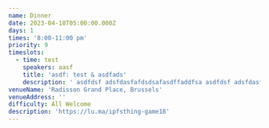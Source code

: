 ```yaml
---
name: Dinner
date: 2023-04-18T05:00:00.000Z
days: 1
times: '8:00-11:00 pm'
priority: 9
timeslots:
  - time: test
    speakers: aasf
    title: 'asdf: test & asdfads'
    description: ' asdfdsf adsfdasfafdsdsafasdffaddfsa asdfdsf adsfdasfafdsdsafasdffaddfsaasdfdsf adsfdasfafdsdsafasdffaddfsa asdfdsf adsfdasfafdsdsafasdffaddfsa asdfdsf adsfdasfafdsdsafasdffaddfsa asdfdsf adsfdasfafdsdsafasdffaddfsa asdfdsf adsfdasfafdsdsafasdffaddfsa asdfdsf adsfdasfafdsdsafasdffaddfsa asdfdsf adsfdasfafdsdsafasdffaddfsa asdfdsf adsfdasfafdsdsafasdffaddfsa asdfdsf adsfdasfafdsdsafasdffaddfsa asdfdsf adsfdasfafdsdsafasdffaddfsa asdfdsf adsfdasfafdsdsafasdffaddfsa asdfdsf adsfdasfafdsdsafasdffaddfsa asdfdsf adsfdasfafdsdsafasdffaddfsa asdfdsf adsfdasfafdsdsafasdffaddfsa asdfdsf adsfdasfafdsdsafasdffaddfsa asdfdsf adsfdasfafdsdsafasdffaddfsa asdfdsf adsfdasfafdsdsafasdffaddfsa asdfdsf adsfdasfafdsdsafasdffaddfsa asdfdsf adsfdasfafdsdsafasdffaddfsa asdfdsf adsfdasfafdsdsafasdffaddfsa asdfdsf adsfdasfafdsdsafasdffaddfsa asdfdsf adsfdasfafdsdsafasdffaddfsa asdfdsf adsfdasfafdsdsafasdffaddfsa asdfdsf adsfdasfafdsdsafasdffaddfsa asdfdsf adsfdasfafdsdsafasdffaddfsa asdfdsf adsfdasfafdsdsafasdffaddfsa asdfdsf adsfdasfafdsdsafasdffaddfsa asdfdsf adsfdasfafdsdsafasdffaddfsa asdfdsf adsfdasfafdsdsafasdffaddfsa asdfdsf adsfdasfafdsdsafasdffaddfsa asdfdsf adsfdasfafdsdsafasdffaddfsa asdfdsf adsfdasfafdsdsafasdffaddfsa asdfdsf adsfdasfafdsdsafasdffaddfsa asdfdsf adsfdasfafdsdsafasdffaddfsa asdfdsf adsfdasfafdsdsafasdffaddfsa asdfdsf adsfdasfafdsdsafasdffaddfsa asdfdsf adsfdasfafdsdsafasdffaddfsa asdfdsf adsfdasfafdsdsafasdffaddfsa asdfdsf adsfdasfafdsdsafasdffaddfsa asdfdsf adsfdasfafdsdsafasdffaddfsa asdfdsf adsfdasfafdsdsafasdffaddfsa asdfdsf adsfdasfafdsdsafasdffaddfsa asdfdsf adsfdasfafdsdsafasdffaddfsa asdfdsf adsfdasfafdsdsafasdffaddfsa asdfdsf adsfdasfafdsdsafasdffaddfsa asdfdsf adsfdasfafdsdsafasdffaddfsa asdfdsf adsfdasfafdsdsafasdffaddfsa asdfdsf adsfdasfafdsdsafasdffaddfsa asdfdsf adsfdasfafdsdsafasdffaddfsa asdfdsf adsfdasfafdsdsafasdffaddfsa asdfdsf adsfdasfafdsdsafasdffaddfsa asdfdsf adsfdasfafdsdsafasdffaddfsa asdfdsf adsfdasfafdsdsafasdffaddfsa asdfdsf adsfdasfafdsdsafasdffaddfsa asdfdsf adsfdasfafdsdsafasdffaddfsa asdfdsf adsfdasfafdsdsafasdffaddfsa asdfdsf adsfdasfafdsdsafasdffaddfsa asdfdsf adsfdasfafdsdsafasdffaddfsa asdfdsf adsfdasfafdsdsafasdffaddfsa asdfdsf adsfdasfafdsdsafasdffaddfsa asdfdsf adsfdasfafdsdsafasdffaddfsa asdfdsf adsfdasfafdsdsafasdffaddfsa asdfdsf adsfdasfafdsdsafasdffaddfsa asdfdsf adsfdasfafdsdsafasdffaddfsaasdfdsf adsfdasfafdsdsafasdffaddfsa asdfdsf adsfdasfafdsdsafasdffaddfsa asdfdsf adsfdasfafdsdsafasdffaddfsa asdfdsf adsfdasfafdsdsafasdffaddfsa asdfdsf adsfdasfafdsdsafasdffaddfsa asdfdsf adsfdasfafdsdsafasdffaddfsa asdfdsf adsfdasfafdsdsafasdffaddfsa asdfdsf adsfdasfafdsdsafasdffaddfsa asdfdsf adsfdasfafdsdsafasdffaddfsa asdfdsf adsfdasfafdsdsafasdffaddfsa asdfdsf adsfdasfafdsdsafasdffaddfsa asdfdsf adsfdasfafdsdsafasdffaddfsa asdfdsf adsfdasfafdsdsafasdffaddfsa asdfdsf adsfdasfafdsdsafasdffaddfsa asdfdsf adsfdasfafdsdsafasdffaddfsa asdfdsf adsfdasfafdsdsafasdffaddfsa asdfdsf adsfdasfafdsdsafasdffaddfsa asdfdsf adsfdasfafdsdsafasdffaddfsa asdfdsf adsfdasfafdsdsafasdffaddfsa asdfdsf adsfdasfafdsdsafasdffaddfsa asdfdsf adsfdasfafdsdsafasdffaddfsa asdfdsf adsfdasfafdsdsafasdffaddfsa asdfdsf adsfdasfafdsdsafasdffaddfsa asdfdsf adsfdasfafdsdsafasdffaddfsa asdfdsf adsfdasfafdsdsafasdffaddfsa asdfdsf adsfdasfafdsdsafasdffaddfsa asdfdsf adsfdasfafdsdsafasdffaddfsa asdfdsf adsfdasfafdsdsafasdffaddfsa asdfdsf adsfdasfafdsdsafasdffaddfsa asdfdsf adsfdasfafdsdsafasdffaddfsa asdfdsf adsfdasfafdsdsafasdffaddfsa asdfdsf adsfdasfafdsdsafasdffaddfsa asdfdsf adsfdasfafdsdsafasdffaddfsa asdfdsf adsfdasfafdsdsafasdffaddfsa asdfdsf adsfdasfafdsdsafasdffaddfsa asdfdsf adsfdasfafdsdsafasdffaddfsa asdfdsf adsfdasfafdsdsafasdffaddfsa asdfdsf adsfdasfafdsdsafasdffaddfsa asdfdsf adsfdasfafdsdsafasdffaddfsa asdfdsf adsfdasfafdsdsafasdffaddfsa asdfdsf adsfdasfafdsdsafasdffaddfsa asdfdsf adsfdasfafdsdsafasdffaddfsa asdfdsf adsfdasfafdsdsafasdffaddfsa asdfdsf adsfdasfafdsdsafasdffaddfsa asdfdsf adsfdasfafdsdsafasdffaddfsa asdfdsf adsfdasfafdsdsafasdffaddfsa asdfdsf adsfdasfafdsdsafasdffaddfsa asdfdsf adsfdasfafdsdsafasdffaddfsa asdfdsf adsfdasfafdsdsafasdffaddfsa asdfdsf adsfdasfafdsdsafasdffaddfsa asdfdsf adsfdasfafdsdsafasdffaddfsa asdfdsf adsfdasfafdsdsafasdffaddfsa asdfdsf adsfdasfafdsdsafasdffaddfsa asdfdsf adsfdasfafdsdsafasdffaddfsa asdfdsf adsfdasfafdsdsafasdffaddfsa asdfdsf adsfdasfafdsdsafasdffaddfsa asdfdsf adsfdasfafdsdsafasdffaddfsa asdfdsf adsfdasfafdsdsafasdffaddfsa asdfdsf adsfdasfafdsdsafasdffaddfsa asdfdsf adsfdasfafdsdsafasdffaddfsa asdfdsf adsfdasfafdsdsafasdffaddfsa asdfdsf adsfdasfafdsdsafasdffaddfsa asdfdsf adsfdasfafdsdsafasdffaddfsa asdfdsf adsfdasfafdsdsafasdffaddfsaasdfdsf adsfdasfafdsdsafasdffaddfsa asdfdsf adsfdasfafdsdsafasdffaddfsa asdfdsf adsfdasfafdsdsafasdffaddfsa asdfdsf adsfdasfafdsdsafasdffaddfsa asdfdsf adsfdasfafdsdsafasdffaddfsa asdfdsf adsfdasfafdsdsafasdffaddfsa asdfdsf adsfdasfafdsdsafasdffaddfsa asdfdsf adsfdasfafdsdsafasdffaddfsa asdfdsf adsfdasfafdsdsafasdffaddfsa asdfdsf adsfdasfafdsdsafasdffaddfsa asdfdsf adsfdasfafdsdsafasdffaddfsa asdfdsf adsfdasfafdsdsafasdffaddfsa asdfdsf adsfdasfafdsdsafasdffaddfsa asdfdsf adsfdasfafdsdsafasdffaddfsa asdfdsf adsfdasfafdsdsafasdffaddfsa asdfdsf adsfdasfafdsdsafasdffaddfsa asdfdsf adsfdasfafdsdsafasdffaddfsa asdfdsf adsfdasfafdsdsafasdffaddfsa asdfdsf adsfdasfafdsdsafasdffaddfsa asdfdsf adsfdasfafdsdsafasdffaddfsa asdfdsf adsfdasfafdsdsafasdffaddfsa asdfdsf adsfdasfafdsdsafasdffaddfsa asdfdsf adsfdasfafdsdsafasdffaddfsa asdfdsf adsfdasfafdsdsafasdffaddfsa asdfdsf adsfdasfafdsdsafasdffaddfsa asdfdsf adsfdasfafdsdsafasdffaddfsa asdfdsf adsfdasfafdsdsafasdffaddfsa asdfdsf adsfdasfafdsdsafasdffaddfsa asdfdsf adsfdasfafdsdsafasdffaddfsa asdfdsf adsfdasfafdsdsafasdffaddfsa asdfdsf adsfdasfafdsdsafasdffaddfsa asdfdsf adsfdasfafdsdsafasdffaddfsa asdfdsf adsfdasfafdsdsafasdffaddfsa asdfdsf adsfdasfafdsdsafasdffaddfsa asdfdsf adsfdasfafdsdsafasdffaddfsa asdfdsf adsfdasfafdsdsafasdffaddfsa asdfdsf adsfdasfafdsdsafasdffaddfsa asdfdsf adsfdasfafdsdsafasdffaddfsa asdfdsf adsfdasfafdsdsafasdffaddfsa asdfdsf adsfdasfafdsdsafasdffaddfsa asdfdsf adsfdasfafdsdsafasdffaddfsa asdfdsf adsfdasfafdsdsafasdffaddfsa asdfdsf adsfdasfafdsdsafasdffaddfsa asdfdsf adsfdasfafdsdsafasdffaddfsa asdfdsf adsfdasfafdsdsafasdffaddfsa asdfdsf adsfdasfafdsdsafasdffaddfsa asdfdsf adsfdasfafdsdsafasdffaddfsa asdfdsf adsfdasfafdsdsafasdffaddfsa asdfdsf adsfdasfafdsdsafasdffaddfsa asdfdsf adsfdasfafdsdsafasdffaddfsa asdfdsf adsfdasfafdsdsafasdffaddfsa asdfdsf adsfdasfafdsdsafasdffaddfsa asdfdsf adsfdasfafdsdsafasdffaddfsa asdfdsf adsfdasfafdsdsafasdffaddfsa asdfdsf adsfdasfafdsdsafasdffaddfsa asdfdsf adsfdasfafdsdsafasdffaddfsa asdfdsf adsfdasfafdsdsafasdffaddfsa asdfdsf adsfdasfafdsdsafasdffaddfsa asdfdsf adsfdasfafdsdsafasdffaddfsa asdfdsf adsfdasfafdsdsafasdffaddfsa asdfdsf adsfdasfafdsdsafasdffaddfsa asdfdsf adsfdasfafdsdsafasdffaddfsa asdfdsf adsfdasfafdsdsafasdffaddfsa asdfdsf adsfdasfafdsdsafasdffaddfsaasdfdsf adsfdasfafdsdsafasdffaddfsa asdfdsf adsfdasfafdsdsafasdffaddfsa asdfdsf adsfdasfafdsdsafasdffaddfsa asdfdsf adsfdasfafdsdsafasdffaddfsa asdfdsf adsfdasfafdsdsafasdffaddfsa asdfdsf adsfdasfafdsdsafasdffaddfsa asdfdsf adsfdasfafdsdsafasdffaddfsa asdfdsf adsfdasfafdsdsafasdffaddfsa asdfdsf adsfdasfafdsdsafasdffaddfsa asdfdsf adsfdasfafdsdsafasdffaddfsa asdfdsf adsfdasfafdsdsafasdffaddfsa asdfdsf adsfdasfafdsdsafasdffaddfsa asdfdsf adsfdasfafdsdsafasdffaddfsa asdfdsf adsfdasfafdsdsafasdffaddfsa asdfdsf adsfdasfafdsdsafasdffaddfsa asdfdsf adsfdasfafdsdsafasdffaddfsa asdfdsf adsfdasfafdsdsafasdffaddfsa asdfdsf adsfdasfafdsdsafasdffaddfsa asdfdsf adsfdasfafdsdsafasdffaddfsa asdfdsf adsfdasfafdsdsafasdffaddfsa asdfdsf adsfdasfafdsdsafasdffaddfsa asdfdsf adsfdasfafdsdsafasdffaddfsa asdfdsf adsfdasfafdsdsafasdffaddfsa asdfdsf adsfdasfafdsdsafasdffaddfsa asdfdsf adsfdasfafdsdsafasdffaddfsa asdfdsf adsfdasfafdsdsafasdffaddfsa asdfdsf adsfdasfafdsdsafasdffaddfsa asdfdsf adsfdasfafdsdsafasdffaddfsa asdfdsf adsfdasfafdsdsafasdffaddfsa asdfdsf adsfdasfafdsdsafasdffaddfsa asdfdsf adsfdasfafdsdsafasdffaddfsa asdfdsf adsfdasfafdsdsafasdffaddfsa asdfdsf adsfdasfafdsdsafasdffaddfsa asdfdsf adsfdasfafdsdsafasdffaddfsa asdfdsf adsfdasfafdsdsafasdffaddfsa asdfdsf adsfdasfafdsdsafasdffaddfsa asdfdsf adsfdasfafdsdsafasdffaddfsa asdfdsf adsfdasfafdsdsafasdffaddfsa asdfdsf adsfdasfafdsdsafasdffaddfsa asdfdsf adsfdasfafdsdsafasdffaddfsa asdfdsf adsfdasfafdsdsafasdffaddfsa asdfdsf adsfdasfafdsdsafasdffaddfsa asdfdsf adsfdasfafdsdsafasdffaddfsa asdfdsf adsfdasfafdsdsafasdffaddfsa asdfdsf adsfdasfafdsdsafasdffaddfsa asdfdsf adsfdasfafdsdsafasdffaddfsa asdfdsf adsfdasfafdsdsafasdffaddfsa asdfdsf adsfdasfafdsdsafasdffaddfsa asdfdsf adsfdasfafdsdsafasdffaddfsa asdfdsf adsfdasfafdsdsafasdffaddfsa asdfdsf adsfdasfafdsdsafasdffaddfsa asdfdsf adsfdasfafdsdsafasdffaddfsa asdfdsf adsfdasfafdsdsafasdffaddfsa asdfdsf adsfdasfafdsdsafasdffaddfsa asdfdsf adsfdasfafdsdsafasdffaddfsa asdfdsf adsfdasfafdsdsafasdffaddfsa asdfdsf adsfdasfafdsdsafasdffaddfsa asdfdsf adsfdasfafdsdsafasdffaddfsa asdfdsf adsfdasfafdsdsafasdffaddfsa asdfdsf adsfdasfafdsdsafasdffaddfsa asdfdsf adsfdasfafdsdsafasdffaddfsa asdfdsf adsfdasfafdsdsafasdffaddfsa asdfdsf adsfdasfafdsdsafasdffaddfsa asdfdsf adsfdasfafdsdsafasdffaddfsaasdfdsf adsfdasfafdsdsafasdffaddfsa asdfdsf adsfdasfafdsdsafasdffaddfsa asdfdsf adsfdasfafdsdsafasdffaddfsa asdfdsf adsfdasfafdsdsafasdffaddfsa asdfdsf adsfdasfafdsdsafasdffaddfsa asdfdsf adsfdasfafdsdsafasdffaddfsa asdfdsf adsfdasfafdsdsafasdffaddfsa asdfdsf adsfdasfafdsdsafasdffaddfsa asdfdsf adsfdasfafdsdsafasdffaddfsa asdfdsf adsfdasfafdsdsafasdffaddfsa asdfdsf adsfdasfafdsdsafasdffaddfsa asdfdsf adsfdasfafdsdsafasdffaddfsa asdfdsf adsfdasfafdsdsafasdffaddfsa asdfdsf adsfdasfafdsdsafasdffaddfsa asdfdsf adsfdasfafdsdsafasdffaddfsa asdfdsf adsfdasfafdsdsafasdffaddfsa asdfdsf adsfdasfafdsdsafasdffaddfsa asdfdsf adsfdasfafdsdsafasdffaddfsa asdfdsf adsfdasfafdsdsafasdffaddfsa asdfdsf adsfdasfafdsdsafasdffaddfsa asdfdsf adsfdasfafdsdsafasdffaddfsa asdfdsf adsfdasfafdsdsafasdffaddfsa asdfdsf adsfdasfafdsdsafasdffaddfsa asdfdsf adsfdasfafdsdsafasdffaddfsa asdfdsf adsfdasfafdsdsafasdffaddfsa asdfdsf adsfdasfafdsdsafasdffaddfsa asdfdsf adsfdasfafdsdsafasdffaddfsa asdfdsf adsfdasfafdsdsafasdffaddfsa asdfdsf adsfdasfafdsdsafasdffaddfsa asdfdsf adsfdasfafdsdsafasdffaddfsa asdfdsf adsfdasfafdsdsafasdffaddfsa asdfdsf adsfdasfafdsdsafasdffaddfsa asdfdsf adsfdasfafdsdsafasdffaddfsa asdfdsf adsfdasfafdsdsafasdffaddfsa asdfdsf adsfdasfafdsdsafasdffaddfsa asdfdsf adsfdasfafdsdsafasdffaddfsa asdfdsf adsfdasfafdsdsafasdffaddfsa asdfdsf adsfdasfafdsdsafasdffaddfsa asdfdsf adsfdasfafdsdsafasdffaddfsa asdfdsf adsfdasfafdsdsafasdffaddfsa asdfdsf adsfdasfafdsdsafasdffaddfsa asdfdsf adsfdasfafdsdsafasdffaddfsa asdfdsf adsfdasfafdsdsafasdffaddfsa asdfdsf adsfdasfafdsdsafasdffaddfsa asdfdsf adsfdasfafdsdsafasdffaddfsa asdfdsf adsfdasfafdsdsafasdffaddfsa asdfdsf adsfdasfafdsdsafasdffaddfsa asdfdsf adsfdasfafdsdsafasdffaddfsa asdfdsf adsfdasfafdsdsafasdffaddfsa asdfdsf adsfdasfafdsdsafasdffaddfsa asdfdsf adsfdasfafdsdsafasdffaddfsa asdfdsf adsfdasfafdsdsafasdffaddfsa asdfdsf adsfdasfafdsdsafasdffaddfsa asdfdsf adsfdasfafdsdsafasdffaddfsa asdfdsf adsfdasfafdsdsafasdffaddfsa asdfdsf adsfdasfafdsdsafasdffaddfsa asdfdsf adsfdasfafdsdsafasdffaddfsa asdfdsf adsfdasfafdsdsafasdffaddfsa asdfdsf adsfdasfafdsdsafasdffaddfsa asdfdsf adsfdasfafdsdsafasdffaddfsa asdfdsf adsfdasfafdsdsafasdffaddfsa asdfdsf adsfdasfafdsdsafasdffaddfsaasdfdsf adsfdasfafdsdsafasdffaddfsa asdfdsf adsfdasfafdsdsafasdffaddfsaasdfdsf adsfdasfafdsdsafasdffaddfsa asdfdsf adsfdasfafdsdsafasdffaddfsa asdfdsf adsfdasfafdsdsafasdffaddfsa asdfdsf adsfdasfafdsdsafasdffaddfsa asdfdsf adsfdasfafdsdsafasdffaddfsa asdfdsf adsfdasfafdsdsafasdffaddfsa asdfdsf adsfdasfafdsdsafasdffaddfsa asdfdsf adsfdasfafdsdsafasdffaddfsa asdfdsf adsfdasfafdsdsafasdffaddfsa asdfdsf adsfdasfafdsdsafasdffaddfsa asdfdsf adsfdasfafdsdsafasdffaddfsa asdfdsf adsfdasfafdsdsafasdffaddfsa asdfdsf adsfdasfafdsdsafasdffaddfsa asdfdsf adsfdasfafdsdsafasdffaddfsa asdfdsf adsfdasfafdsdsafasdffaddfsa asdfdsf adsfdasfafdsdsafasdffaddfsa asdfdsf adsfdasfafdsdsafasdffaddfsa asdfdsf adsfdasfafdsdsafasdffaddfsa asdfdsf adsfdasfafdsdsafasdffaddfsa asdfdsf adsfdasfafdsdsafasdffaddfsa asdfdsf adsfdasfafdsdsafasdffaddfsa asdfdsf adsfdasfafdsdsafasdffaddfsa asdfdsf adsfdasfafdsdsafasdffaddfsa asdfdsf adsfdasfafdsdsafasdffaddfsa asdfdsf adsfdasfafdsdsafasdffaddfsa asdfdsf adsfdasfafdsdsafasdffaddfsa asdfdsf adsfdasfafdsdsafasdffaddfsa asdfdsf adsfdasfafdsdsafasdffaddfsa asdfdsf adsfdasfafdsdsafasdffaddfsa asdfdsf adsfdasfafdsdsafasdffaddfsa asdfdsf adsfdasfafdsdsafasdffaddfsa asdfdsf adsfdasfafdsdsafasdffaddfsa asdfdsf adsfdasfafdsdsafasdffaddfsa asdfdsf adsfdasfafdsdsafasdffaddfsa asdfdsf adsfdasfafdsdsafasdffaddfsa asdfdsf adsfdasfafdsdsafasdffaddfsa asdfdsf adsfdasfafdsdsafasdffaddfsa asdfdsf adsfdasfafdsdsafasdffaddfsa asdfdsf adsfdasfafdsdsafasdffaddfsa asdfdsf adsfdasfafdsdsafasdffaddfsa asdfdsf adsfdasfafdsdsafasdffaddfsa asdfdsf adsfdasfafdsdsafasdffaddfsa asdfdsf adsfdasfafdsdsafasdffaddfsa asdfdsf adsfdasfafdsdsafasdffaddfsa asdfdsf adsfdasfafdsdsafasdffaddfsa asdfdsf adsfdasfafdsdsafasdffaddfsa asdfdsf adsfdasfafdsdsafasdffaddfsa asdfdsf adsfdasfafdsdsafasdffaddfsa asdfdsf adsfdasfafdsdsafasdffaddfsa asdfdsf adsfdasfafdsdsafasdffaddfsa asdfdsf adsfdasfafdsdsafasdffaddfsa asdfdsf adsfdasfafdsdsafasdffaddfsa asdfdsf adsfdasfafdsdsafasdffaddfsa asdfdsf adsfdasfafdsdsafasdffaddfsa asdfdsf adsfdasfafdsdsafasdffaddfsa asdfdsf adsfdasfafdsdsafasdffaddfsa asdfdsf adsfdasfafdsdsafasdffaddfsa asdfdsf adsfdasfafdsdsafasdffaddfsa asdfdsf adsfdasfafdsdsafasdffaddfsa asdfdsf adsfdasfafdsdsafasdffaddfsa asdfdsf adsfdasfafdsdsafasdffaddfsa asdfdsf adsfdasfafdsdsafasdffaddfsa'
venueName: 'Radisson Grand Place, Brussels'
venueAddress: ''
difficulty: All Welcome
description: 'https://lu.ma/ipfsthing-game18'
---
```






